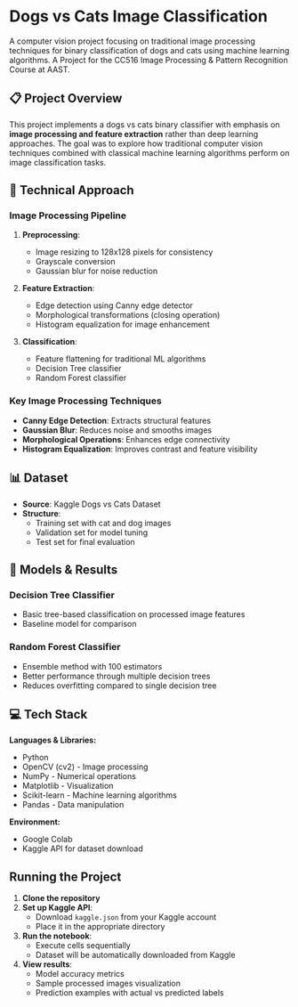 # Dogs vs Cats Image Classification

A computer vision project focusing on traditional image processing techniques for binary classification of dogs and cats using machine learning algorithms. A Project for the CC516 Image Processing & Pattern Recognition Course at AAST.

## 📋 Project Overview

This project implements a dogs vs cats binary classifier with emphasis on **image processing and feature extraction** rather than deep learning approaches. The goal was to explore how traditional computer vision techniques combined with classical machine learning algorithms perform on image classification tasks.

## 🔧 Technical Approach

### Image Processing Pipeline
1. **Preprocessing**:
   - Image resizing to 128x128 pixels for consistency
   - Grayscale conversion
   - Gaussian blur for noise reduction

2. **Feature Extraction**:
   - Edge detection using Canny edge detector
   - Morphological transformations (closing operation)
   - Histogram equalization for image enhancement

3. **Classification**:
   - Feature flattening for traditional ML algorithms
   - Decision Tree classifier
   - Random Forest classifier

### Key Image Processing Techniques
- **Canny Edge Detection**: Extracts structural features
- **Gaussian Blur**: Reduces noise and smooths images
- **Morphological Operations**: Enhances edge connectivity
- **Histogram Equalization**: Improves contrast and feature visibility

## 📊 Dataset

- **Source**: Kaggle Dogs vs Cats Dataset
- **Structure**: 
  - Training set with cat and dog images
  - Validation set for model tuning
  - Test set for final evaluation

## 🚀 Models & Results

### Decision Tree Classifier
- Basic tree-based classification on processed image features
- Baseline model for comparison

### Random Forest Classifier
- Ensemble method with 100 estimators
- Better performance through multiple decision trees
- Reduces overfitting compared to single decision tree

## 💻 Tech Stack

**Languages & Libraries:**
- Python
- OpenCV (cv2) - Image processing
- NumPy - Numerical operations
- Matplotlib - Visualization
- Scikit-learn - Machine learning algorithms
- Pandas - Data manipulation

**Environment:**
- Google Colab
- Kaggle API for dataset download

## Running the Project
1. **Clone the repository**
2. **Set up Kaggle API**:
   - Download `kaggle.json` from your Kaggle account
   - Place it in the appropriate directory
3. **Run the notebook**:
   - Execute cells sequentially
   - Dataset will be automatically downloaded from Kaggle
4. **View results**:
   - Model accuracy metrics
   - Sample processed images visualization
   - Prediction examples with actual vs predicted labels

